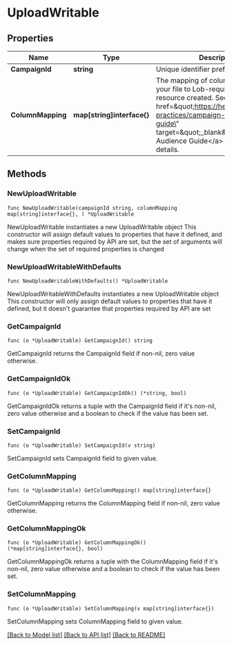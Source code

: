 # UploadWritable

## Properties

Name | Type | Description | Notes
------------ | ------------- | ------------- | -------------
**CampaignId** | **string** | Unique identifier prefixed with &#x60;cmp_&#x60;. | 
**ColumnMapping** | **map[string]interface{}** | The mapping of column headers in your file to Lob-required fields for the resource created. See our &lt;a href&#x3D;\&quot;https://help.lob.com/best-practices/campaign-audience-guide\&quot; target&#x3D;\&quot;_blank\&quot;&gt;Campaign Audience Guide&lt;/a&gt; for additional details. | 

## Methods

### NewUploadWritable

`func NewUploadWritable(campaignId string, columnMapping map[string]interface{}, ) *UploadWritable`

NewUploadWritable instantiates a new UploadWritable object
This constructor will assign default values to properties that have it defined,
and makes sure properties required by API are set, but the set of arguments
will change when the set of required properties is changed

### NewUploadWritableWithDefaults

`func NewUploadWritableWithDefaults() *UploadWritable`

NewUploadWritableWithDefaults instantiates a new UploadWritable object
This constructor will only assign default values to properties that have it defined,
but it doesn't guarantee that properties required by API are set

### GetCampaignId

`func (o *UploadWritable) GetCampaignId() string`

GetCampaignId returns the CampaignId field if non-nil, zero value otherwise.

### GetCampaignIdOk

`func (o *UploadWritable) GetCampaignIdOk() (*string, bool)`

GetCampaignIdOk returns a tuple with the CampaignId field if it's non-nil, zero value otherwise
and a boolean to check if the value has been set.

### SetCampaignId

`func (o *UploadWritable) SetCampaignId(v string)`

SetCampaignId sets CampaignId field to given value.


### GetColumnMapping

`func (o *UploadWritable) GetColumnMapping() map[string]interface{}`

GetColumnMapping returns the ColumnMapping field if non-nil, zero value otherwise.

### GetColumnMappingOk

`func (o *UploadWritable) GetColumnMappingOk() (*map[string]interface{}, bool)`

GetColumnMappingOk returns a tuple with the ColumnMapping field if it's non-nil, zero value otherwise
and a boolean to check if the value has been set.

### SetColumnMapping

`func (o *UploadWritable) SetColumnMapping(v map[string]interface{})`

SetColumnMapping sets ColumnMapping field to given value.



[[Back to Model list]](../README.md#documentation-for-models) [[Back to API list]](../README.md#documentation-for-api-endpoints) [[Back to README]](../README.md)


